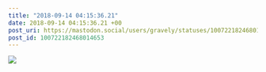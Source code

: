 ```yaml
---
title: "2018-09-14 04:15:36.21"
date: 2018-09-14 04:15:36.21 +00
post_uri: https://mastodon.social/users/gravely/statuses/100722182468014653
post_id: 100722182468014653
---
```




![](/images/6321052.jpg)

